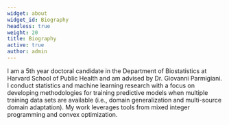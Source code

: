 ```yaml
---
widget: about
widget_id: Biography
headless: true
weight: 20
title: Biography
active: true
author: admin
---
```

I am a 5th year doctoral candidate in the Department of Biostatistics at Harvard School of Public Health and am advised by Dr. Giovanni Parmigiani. I conduct statistics and machine learning research with a focus on developing methodologies for training predictive models when multiple training data sets are available (i.e., domain generalization and multi-source domain adaptation). My work leverages tools from mixed integer programming and convex optimization.
